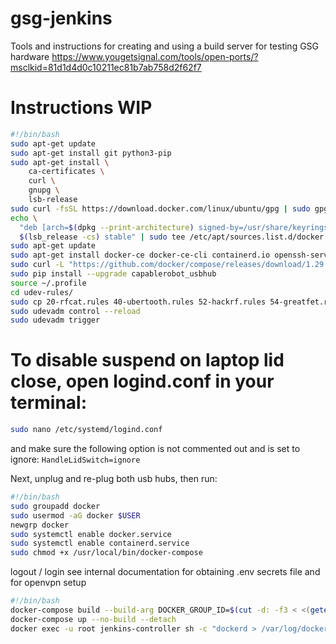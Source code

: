 # gsg-jenkins

Tools and instructions for creating and using a build server for testing GSG hardware
https://www.yougetsignal.com/tools/open-ports/?msclkid=81d1d4d0c10211ec81b7ab758d2f62f7
# Instructions WIP

```bash
#!/bin/bash
sudo apt-get update
sudo apt-get install git python3-pip
sudo apt-get install \
    ca-certificates \
    curl \
    gnupg \
    lsb-release
sudo curl -fsSL https://download.docker.com/linux/ubuntu/gpg | sudo gpg --dearmor -o /usr/share/keyrings/docker-archive-keyring.gpg
echo \
  "deb [arch=$(dpkg --print-architecture) signed-by=/usr/share/keyrings/docker-archive-keyring.gpg] https://download.docker.com/linux/ubuntu \
  $(lsb_release -cs) stable" | sudo tee /etc/apt/sources.list.d/docker.list > /dev/null
sudo apt-get update
sudo apt-get install docker-ce docker-ce-cli containerd.io openssh-server openssh-client
sudo curl -L "https://github.com/docker/compose/releases/download/1.29.2/docker-compose-$(uname -s)-$(uname -m)" -o /usr/local/bin/docker-compose
sudo pip install --upgrade capablerobot_usbhub
source ~/.profile
cd udev-rules/
sudo cp 20-rfcat.rules 40-ubertooth.rules 52-hackrf.rules 54-greatfet.rules 60-luna.rules 99-docker_tty.rules /home/<user>/.local/lib/python3.8/site-packages/50-capablerobot-usbhub.rules /etc/udev/rules.d/
sudo udevadm control --reload
sudo udevadm trigger
```

# To disable suspend on laptop lid close, open logind.conf in your terminal:
```bash
sudo nano /etc/systemd/logind.conf
```
and make sure the following option is not commented out and is set to ignore: `HandleLidSwitch=ignore`

Next, unplug and re-plug both usb hubs, then run:

```bash
#!/bin/bash
sudo groupadd docker
sudo usermod -aG docker $USER
newgrp docker
sudo systemctl enable docker.service
sudo systemctl enable containerd.service
sudo chmod +x /usr/local/bin/docker-compose
```

logout / login
see internal documentation for obtaining .env secrets file and for openvpn setup

```bash
#!/bin/bash
docker-compose build --build-arg DOCKER_GROUP_ID=$(cut -d: -f3 < <(getent group docker))
docker-compose up --no-build --detach
docker exec -u root jenkins-controller sh -c "dockerd > /var/log/dockerd.log 2>&1 &"
```

